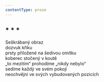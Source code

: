 ```yaml
---
contentType: prose
---
```


## \* \* \*

Seškrábaný obraz  
dozvuk křiku  
prsty přiložené na šedivou omítku  
koberec stočený v koutě  
„to mezitím“ prohodíme „nikdy nebylo“  
sedíme každý ve svém pokoji  
neochvějní ve svých vybudovaných pozicích
